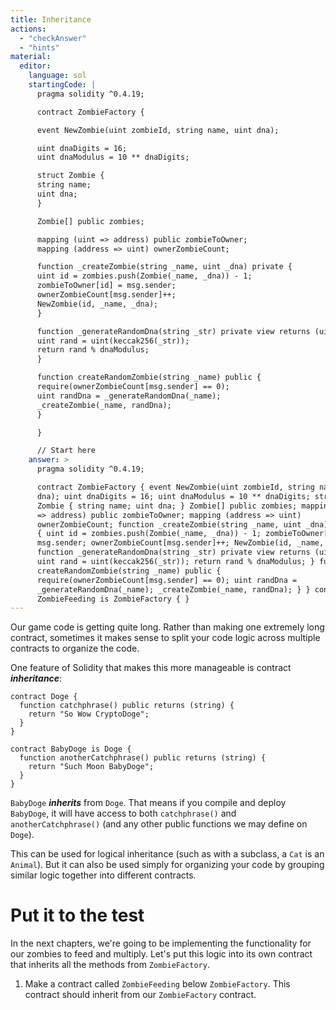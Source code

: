 ```yaml
---
title: Inheritance
actions:
  - "checkAnswer"
  - "hints"
material:
  editor:
    language: sol
    startingCode: |
      pragma solidity ^0.4.19;

      contract ZombieFactory {

      event NewZombie(uint zombieId, string name, uint dna);

      uint dnaDigits = 16;
      uint dnaModulus = 10 ** dnaDigits;

      struct Zombie {
      string name;
      uint dna;
      }

      Zombie[] public zombies;

      mapping (uint => address) public zombieToOwner;
      mapping (address => uint) ownerZombieCount;

      function _createZombie(string _name, uint _dna) private {
      uint id = zombies.push(Zombie(_name, _dna)) - 1;
      zombieToOwner[id] = msg.sender;
      ownerZombieCount[msg.sender]++;
      NewZombie(id, _name, _dna);
      }

      function _generateRandomDna(string _str) private view returns (uint) {
      uint rand = uint(keccak256(_str));
      return rand % dnaModulus;
      }

      function createRandomZombie(string _name) public {
      require(ownerZombieCount[msg.sender] == 0);
      uint randDna = _generateRandomDna(_name);
      _createZombie(_name, randDna);
      }

      }

      // Start here
    answer: >
      pragma solidity ^0.4.19;

      contract ZombieFactory { event NewZombie(uint zombieId, string name, uint
      dna); uint dnaDigits = 16; uint dnaModulus = 10 ** dnaDigits; struct
      Zombie { string name; uint dna; } Zombie[] public zombies; mapping (uint
      => address) public zombieToOwner; mapping (address => uint)
      ownerZombieCount; function _createZombie(string _name, uint _dna) private
      { uint id = zombies.push(Zombie(_name, _dna)) - 1; zombieToOwner[id] =
      msg.sender; ownerZombieCount[msg.sender]++; NewZombie(id, _name, _dna); }
      function _generateRandomDna(string _str) private view returns (uint) {
      uint rand = uint(keccak256(_str)); return rand % dnaModulus; } function
      createRandomZombie(string _name) public {
      require(ownerZombieCount[msg.sender] == 0); uint randDna =
      _generateRandomDna(_name); _createZombie(_name, randDna); } } contract
      ZombieFeeding is ZombieFactory { }
---
```


Our game code is getting quite long. Rather than making one extremely long
contract, sometimes it makes sense to split your code logic across multiple
contracts to organize the code.

One feature of Solidity that makes this more manageable is contract
**_inheritance_**:

    contract Doge {
      function catchphrase() public returns (string) {
        return "So Wow CryptoDoge";
      }
    }

    contract BabyDoge is Doge {
      function anotherCatchphrase() public returns (string) {
        return "Such Moon BabyDoge";
      }
    }

`BabyDoge` **_inherits_** from `Doge`. That means if you compile and deploy
`BabyDoge`, it will have access to both `catchphrase()` and
`anotherCatchphrase()` (and any other public functions we may define on `Doge`).

This can be used for logical inheritance (such as with a subclass, a `Cat` is an
`Animal`). But it can also be used simply for organizing your code by grouping
similar logic together into different contracts.

# Put it to the test

In the next chapters, we're going to be implementing the functionality for our
zombies to feed and multiply. Let's put this logic into its own contract that
inherits all the methods from `ZombieFactory`.

1. Make a contract called `ZombieFeeding` below `ZombieFactory`. This contract
   should inherit from our `ZombieFactory` contract.
